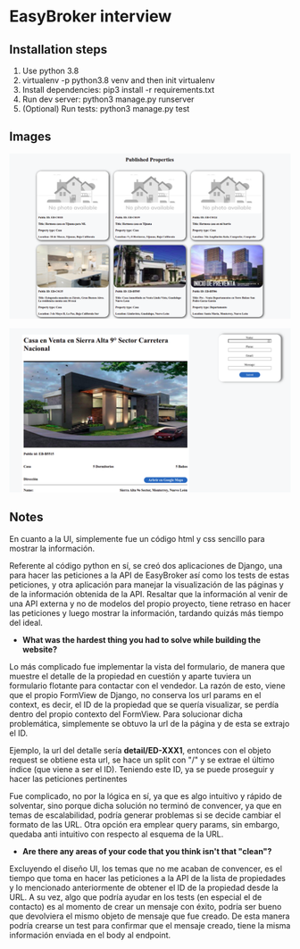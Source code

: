 # EasyBroker interview 
## Installation steps

 1. Use python 3.8 
 2. virtualenv -p python3.8 venv and then init virtualenv
 3. Install dependencies: pip3 install -r requirements.txt
 4. Run dev server: python3 manage.py runserver
 5. (Optional) Run tests: python3 manage.py test

 ## Images
![list](./readme_images/properties-image.png)

![detail](./readme_images/detail-image.png)

## Notes
En cuanto a la UI, simplemente fue un código html y css sencillo para mostrar la información.

Referente al código python en sí, se creó dos aplicaciones de Django, una para hacer las peticiones a la API de EasyBroker así como los tests de estas peticiones, y otra aplicación para manejar la visualización de las páginas y de la información obtenida de la API. 
Resaltar que la información al venir de una API externa y no de modelos del propio proyecto, tiene retraso en hacer las peticiones y luego mostrar la información, tardando quizás más tiempo del ideal. 

-   **What was the hardest thing you had to solve while building the website?**

Lo más complicado fue implementar la vista del formulario, de manera que muestre el detalle de la propiedad en cuestión y aparte tuviera un formulario flotante para contactar con el vendedor. La razón de esto, viene que el propio FormView de Django, no conserva los url params en el context, es decir, el ID de la propiedad que se quería visualizar, se perdía dentro del propio contexto del FormView. Para solucionar dicha problemática, simplemente se obtuvo la url de la página y de esta se extrajo el ID.

Ejemplo, la url del detalle sería **detail/ED-XXX1**, entonces con el objeto request se obtiene esta url, se hace un split con "/" y se extrae el último índice (que viene a ser el ID). Teniendo este ID, ya se puede proseguir y hacer las peticiones pertinentes

Fue complicado, no por la lógica en sí, ya que es algo intuitivo y rápido de solventar, sino porque dicha solución no terminó de convencer, ya que en temas de escalabilidad, podría generar problemas si se decide cambiar el formato de las URL. Otra opción era emplear query params, sin embargo, quedaba anti intuitivo con respecto al esquema de la URL.

-   **Are there any areas of your code that you think isn't that "clean"?**

Excluyendo el diseño UI, los temas que no me acaban de convencer, es el tiempo que toma en hacer las peticiones a la API de la lista de propiedades y lo mencionado anteriormente de obtener el ID de la propiedad desde la URL. A su vez, algo que podría ayudar en los tests (en especial el de contacto) es al momento de crear un mensaje con éxito, podría ser bueno que devolviera el mismo objeto de mensaje que fue creado. De esta manera podría crearse un test para confirmar que el mensaje creado, tiene la misma información enviada en el body al endpoint.
